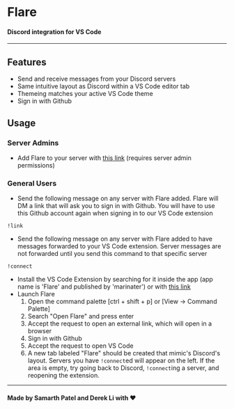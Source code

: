 # Flare

#### Discord integration for VS Code

---

## Features

-   Send and receive messages from your Discord servers
-   Same intuitive layout as Discord within a VS Code editor tab
-   Themeing matches your active VS Code theme
-   Sign in with Github

## Usage

### Server Admins

-   Add Flare to your server with [this
    link](https://discord.com/api/oauth2/authorize?client_id=789273278723391489&permissions=117760&scope=bot)
    (requires server admin permissions)

### General Users

-   Send the following message on any server with Flare added. Flare will DM a
    link that will ask you to sign in with Github. You will have to use this
    Github account again when signing in to our VS Code extension

```
!link
```

-   Send the following message on any server with Flare added to have messages
    forwarded to your VS Code extension. Server messages are not forwarded until
    you send this command to that specific server

```
!connect
```

-   Install the VS Code Extension by searching for it inside the app (app name is
    'Flare' and published by 'marinater') or with [this link](https://marketplace.visualstudio.com/items?itemName=marinater.flare)
-   Launch Flare
    1. Open the command palette [ctrl + shift + p] or [View ->
       Command Palette]
    2. Search "Open Flare" and press enter
    3. Accept the request to open an external link, which will open in a browser
    4. Sign in with Github
    5. Accept the request to open VS Code
    6. A new tab labeled "Flare" should be created that mimic's Discord's
       layout. Servers you have `!connect`ed will appear on the left. If the
       area is empty, try going back to Discord, `!connect`ing a server, and
       reopening the extension.

---

#### Made by Samarth Patel and Derek Li with ❤️
